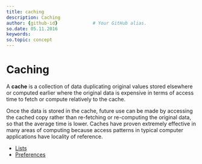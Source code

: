 ```yaml
---
title: caching      
description: Caching
author: {github-id}             # Your GitHub alias.
so.date: 05.11.2016
keywords:
so.topic: concept
---
```


# Caching

A **cache** is a collection of data duplicating original values stored elsewhere or computed earlier where the original data is expensive in terms of access time to fetch or compute relatively to the cache.

Once the data is stored in the cache, future use can be made by accessing the cached copy rather than re-fetching or re-computing the original data, so that the average time is lower. Caches have proven extremely effective in many areas of computing because access patterns in typical computer applications have locality of reference.

* [Lists][1]
* [Preferences][2]

<!-- Referenced links -->
[1]: lists.md
[2]: ../preferences/preferences.md
